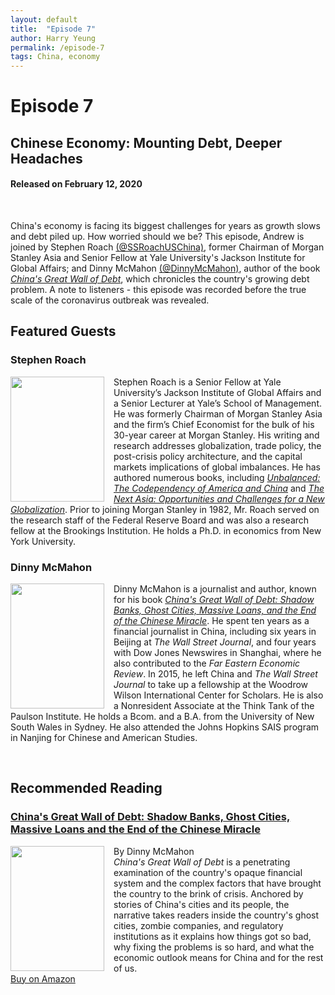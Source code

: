 ```yaml
---
layout: default
title:  "Episode 7"
author: Harry Yeung
permalink: /episode-7
tags: China, economy
---
```


# Episode 7
## Chinese Economy: Mounting Debt, Deeper Headaches
#### Released on February 12, 2020

<div id="buzzsprout-player-2729200"></div>
<script src="https://www.buzzsprout.com/699187/2729200-chinese-economy-mounting-debt-deeper-headaches.js?container_id=buzzsprout-player-2729200&player=small" type="text/javascript" charset="utf-8"></script>
<br>

China's economy is facing its biggest challenges for years as growth slows and debt piled up. How worried should we be? This episode, Andrew is joined by Stephen Roach [(@SSRoachUSChina)](https://twitter.com/ssroachuschina?lang=en), former Chairman of Morgan Stanley Asia and Senior Fellow at Yale University's Jackson Institute for Global Affairs; and Dinny McMahon [(@DinnyMcMahon)](https://twitter.com/dinnymcmahon?lang=en), author of the book [*China's Great Wall of Debt*](https://www.amazon.com/gp/product/1328846016/ref=as_li_tl?ie=UTF8&camp=1789&creative=9325&creativeASIN=1328846016&linkCode=as2&tag=asiamatterspo-20&linkId=4d0acff47bdd39e9db4fda6b08f16548), which chronicles the country's growing debt problem. A note to listeners - this episode was recorded before the true scale of the coronavirus outbreak was revealed.

## Featured Guests

### Stephen Roach

<img src="https://user-images.githubusercontent.com/67763587/89769158-87c32080-dab1-11ea-98d9-601c9273927a.png"
  style="width:150px;height:200px;margin-right:15px;"
  align="left" />
  <p>Stephen Roach is a Senior Fellow at Yale University’s Jackson Institute of Global Affairs and a Senior Lecturer at Yale’s School of Management. He was formerly Chairman of Morgan Stanley Asia and the firm’s Chief Economist for the bulk of his 30-year career at Morgan Stanley. His writing and research addresses globalization, trade policy, the post-crisis policy architecture, and the capital markets implications of global imbalances. He has authored numerous books, including <a href="https://www.amazon.com/gp/product/0300212658/ref=as_li_tl?ie=UTF8&camp=1789&creative=9325&creativeASIN=0300212658&linkCode=as2&tag=asiamatterspo-20&linkId=9fd09cce5159a4d552e60f1bd52df323"><i>Unbalanced: The Codependency of America and China</i></a> and <a href="https://www.amazon.com/gp/product/0470646047/ref=as_li_tl?ie=UTF8&camp=1789&creative=9325&creativeASIN=0470646047&linkCode=as2&tag=asiamatterspo-20&linkId=ff3ef609b82395c59f47ce52a15a3113"><i>The Next Asia: Opportunities and Challenges for a New Globalization</i></a>. Prior to joining Morgan Stanley in 1982, Mr. Roach served on the research staff of the Federal Reserve Board and was also a research fellow at the Brookings Institution. He holds a Ph.D. in economics from New York University.</p>

### Dinny McMahon

<img src="https://user-images.githubusercontent.com/67763587/89769568-31a2ad00-dab2-11ea-99a1-8fd84f74d5bd.png"
  style="width:150px;height:200px;margin-right:15px;"
  align="left" />
  <p>Dinny McMahon is a journalist and author, known for his book <a href="https://www.amazon.com/gp/product/1328846016/ref=as_li_tl?ie=UTF8&camp=1789&creative=9325&creativeASIN=1328846016&linkCode=as2&tag=asiamatterspo-20&linkId=4d0acff47bdd39e9db4fda6b08f16548"><i>China's Great Wall of Debt: Shadow Banks, Ghost Cities, Massive Loans, and the End of the Chinese Miracle</i></a>. He spent ten years as a financial journalist in China, including six years in Beijing at <i>The Wall Street Journal</i>, and four years with Dow Jones Newswires in Shanghai, where he also contributed to the <i>Far Eastern Economic Review</i>. In 2015, he left China and <i>The Wall Street Journal</i> to take up a fellowship at the Woodrow Wilson International Center for Scholars. He is also a Nonresident Associate at the Think Tank of the Paulson Institute. He holds a Bcom. and a B.A. from the University of New South Wales in Sydney. He also attended the Johns Hopkins SAIS program in Nanjing for Chinese and American Studies.</p>

<br>

## Recommended Reading

### [China's Great Wall of Debt: Shadow Banks, Ghost Cities, Massive Loans and the End of the Chinese Miracle](https://www.amazon.com/gp/product/1328846016/ref=as_li_tl?ie=UTF8&camp=1789&creative=9325&creativeASIN=1328846016&linkCode=as2&tag=asiamatterspo-20&linkId=cfe04b86b53dae7a3a7186daadcd6872)

<img src="https://user-images.githubusercontent.com/67763587/95517091-329e7080-0975-11eb-9c9b-9716d2b0dfbe.png"
  style="width:150px;height:200px;margin-right:15px;"
  align="left" />
  <p>By Dinny McMahon
  <br> <i>China's Great Wall of Debt</i> is a penetrating examination of the country's opaque financial system and the complex factors that have brought the country to the brink of crisis. Anchored by stories of China's cities and its people, the narrative takes readers inside the country's ghost cities, zombie companies, and regulatory institutions as it explains how things got so bad, why fixing the problems is so hard, and what the economic outlook means for China and for the rest of us.
  <br> <a href="https://www.amazon.com/gp/product/1328846016/ref=as_li_tl?ie=UTF8&camp=1789&creative=9325&creativeASIN=1328846016&linkCode=as2&tag=asiamatterspo-20&linkId=cfe04b86b53dae7a3a7186daadcd6872">Buy on Amazon</a> </p>
